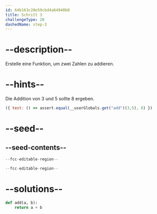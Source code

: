 ```yaml
---
id: 64b163c20e59cbd4a64940b0
title: Schritt 3
challengeType: 20
dashedName: step-3
---
```


# --description--

Erstelle eine Funktion, um zwei Zahlen zu addieren.

# --hints--

Die Addition von 3 und 5 sollte 8 ergeben.

```js
({ test: () => assert.equal(__userGlobals.get("add")(3,5), 8) })
```


# --seed--

## --seed-contents--

```py
--fcc-editable-region--

--fcc-editable-region--
```

# --solutions--

```py
def add(a, b):
    return a + b
```
